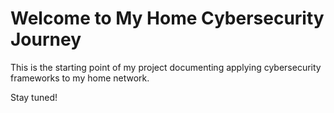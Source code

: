 # Welcome to My Home Cybersecurity Journey

This is the starting point of my project documenting applying cybersecurity frameworks to my home network.

Stay tuned!
